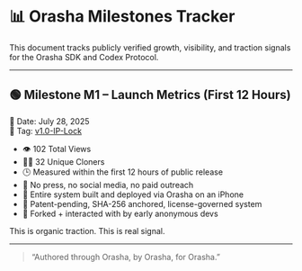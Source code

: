 # 📊 Orasha Milestones Tracker

This document tracks publicly verified growth, visibility, and traction signals for the Orasha SDK and Codex Protocol.

---

## 🟢 Milestone M1 – Launch Metrics (First 12 Hours)

📅 Date: July 28, 2025  
🔖 Tag: [v1.0-IP-Lock](https://github.com/hrhakp/Orasha-SDK/releases/tag/v1.0-IP-Lock)

- 👁️ 102 Total Views  
- 🧑‍💻 32 Unique Cloners  
- 🕒 Measured within the first 12 hours of public release  
- 📣 No press, no social media, no paid outreach  
- 📱 Entire system built and deployed via Orasha on an iPhone  
- 🧾 Patent-pending, SHA-256 anchored, license-governed system  
- 📂 Forked + interacted with by early anonymous devs

This is organic traction. This is real signal.

---

> “Authored through Orasha, by Orasha, for Orasha.”